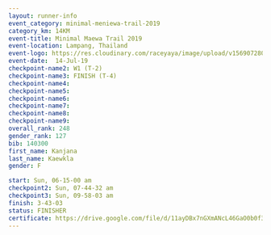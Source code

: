 ```yaml
---
layout: runner-info 
event_category: minimal-meniewa-trail-2019 
category_km: 14KM 
event-title: Minimal Maewa Trail 2019 
event-location: Lampang, Thailand 
event-logo: https://res.cloudinary.com/raceyaya/image/upload/v1569072805/logo/minimal-trail_ktnvsp.jpg 
event-date:  14-Jul-19 
checkpoint-name2: W1 (T-2) 
checkpoint-name3: FINISH (T-4) 
checkpoint-name4: 
checkpoint-name5: 
checkpoint-name6: 
checkpoint-name7: 
checkpoint-name8: 
checkpoint-name9: 
overall_rank: 248
gender_rank: 127
bib: 140300
first_name: Kanjana
last_name: Kaewkla
gender: F

start: Sun, 06-15-00 am
checkpoint2: Sun, 07-44-32 am
checkpoint3: Sun, 09-58-03 am
finish: 3-43-03
status: FINISHER
certificate: https://drive.google.com/file/d/11ayDBx7nGXmANcL46GaO0b0f38UxcX0a/view?usp=sharing
---
```

